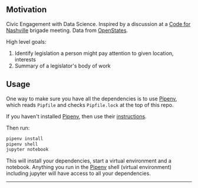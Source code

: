 ## Motivation

Civic Engagement with Data Science. Inspired by a discussion at a [Code for Nashville](https://github.com/code-for-nashville) brigade meeting. Data from [OpenStates](https://openstates.org).

High level goals:

1. Identify legislation a person might pay attention to given location, interests
2. Summary of a legislator's body of work

## Usage
One way to make sure you have all the dependencies is to use [Pipenv],
which reads `Pipfile` and checks `Pipfile.lock` at the top of this repo.

If you haven't installed [Pipenv], then use their [instructions].

Then run:
```bash
pipenv install
pipenv shell
jupyter notebook
```
This will install your dependencies, start a virtual environment and a notebook.
Anything you run in the [Pipenv] shell (virtual environment) including jupyter
will have access to all your dependencies.

---

[Pipenv]: https://pipenv.readthedocs.io/
[instructions]: https://pipenv.readthedocs.io/en/latest/#install-pipenv-today
